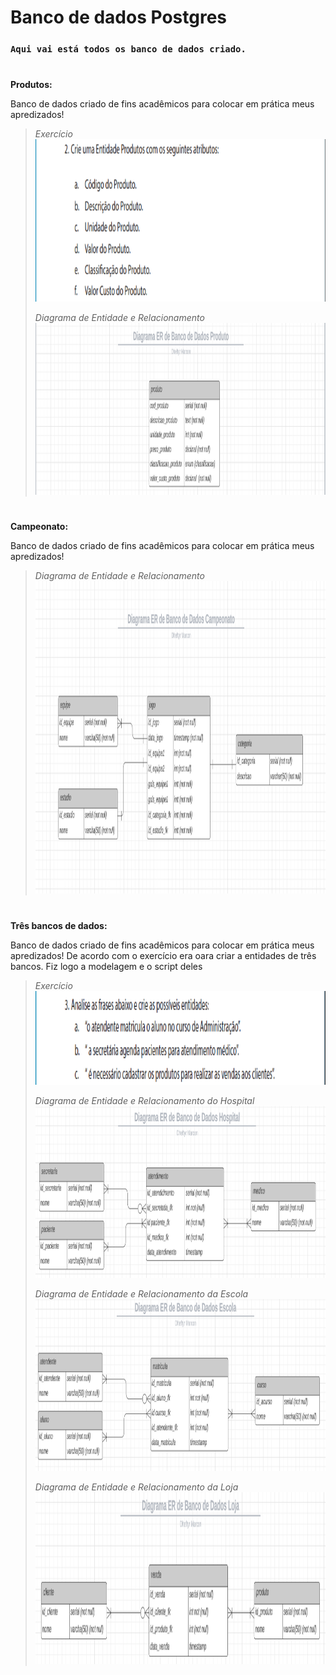 # Banco de dados Postgres

### `Aqui vai está todos os banco de dados criado.`

#

**Produtos:**

Banco de dados criado de fins acadêmicos para colocar em prática meus apredizados! 

>*Exercício*
><img align="rigt" src="https://github.com/dheftyr/Postgres/blob/main/assets/Exercicio.PNG" height="260"/>
>
>*Diagrama de Entidade e Relacionamento*
> <img align="rigt" src="https://github.com/dheftyr/Postgres/blob/main/assets/DER%20Produto.PNG" height="275"/>

#

**Campeonato:**

Banco de dados criado de fins acadêmicos para colocar em prática meus apredizados! 

>*Diagrama de Entidade e Relacionamento*
> <img align="rigt" src="https://github.com/dheftyr/Postgres/blob/main/assets/DER%20Campeonato.png" height="500"/>

#

**Três bancos de dados:**

Banco de dados criado de fins acadêmicos para colocar em prática meus apredizados! De acordo com o exercício era oara criar a entidades de três bancos. Fiz logo a modelagem e o script deles


>*Exercício*
><img align="rigt" src="https://github.com/dheftyr/Postgres/blob/main/assets/Exercicio2.png" height="150"/>
>
>*Diagrama de Entidade e Relacionamento do Hospital*
> <img align="rigt" src="https://github.com/dheftyr/Postgres/blob/main/assets/DER%20Hospital.png" height="275"/>
>
>*Diagrama de Entidade e Relacionamento da Escola*
> <img align="rigt" src="https://github.com/dheftyr/Postgres/blob/main/assets/DER%20Escola.png" height="275"/>
>
>*Diagrama de Entidade e Relacionamento da Loja*
> <img align="rigt" src="https://github.com/dheftyr/Postgres/blob/main/assets/DER%20Loja.png" height="275"/>

#
